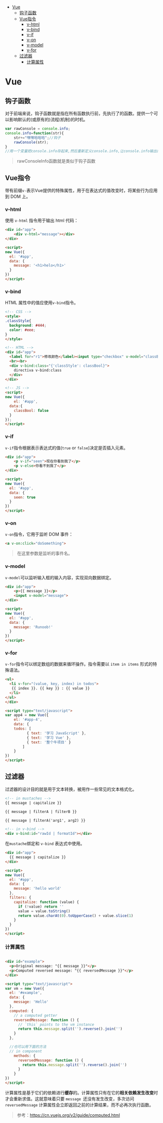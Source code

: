 
<!-- toc orderedList:0 depthFrom:1 depthTo:6 -->

* [Vue](#vue)
    * [钩子函数](#钩子函数)
    * [Vue指令](#vue指令)
        * [v-html](#v-html)
        * [v-bind](#v-bind)
        * [v-if](#v-if)
        * [v-on](#v-on)
        * [v-model](#v-model)
        * [v-for](#v-for)
    * [过滤器](#过滤器)
        * [计算属性](#计算属性)

<!-- tocstop -->

# Vue

## 钩子函数

对于前端来说，钩子函数就是指在所有函数执行前，先执行了的函数。提供一个可以影响默认的(或原有的)流程(机制)的时机。

```js
var rawConsole = console.info;
console.info=function(str){
    str+="嘿嘿哈哈哈";//钩子
    rawConsole(str);
}
//用一个变量把console.info存起来,然后重新定义console.info,让console.info输出的内容后面加上"嘿嘿哈哈哈"
```
>rawConsoleInfo函数就是类似于钩子函数

## Vue指令

带有前缀`v-`表示Vue提供的特殊属性，用于在表达式的值改变时，将某些行为应用到 DOM 上。

### v-html

使用 `v-html` 指令用于输出 html 代码：

```html
<div id="app">
    <div v-html="message"></div>
</div>

<script>
new Vue({
  el: '#app',
  data: {
    message: '<h1>helo</h1>'
  }
})
</script>
```

###  v-bind

HTML 属性中的值应使用`v-bind`指令。

```html
<!-- CSS -->
<style>
.classStyle{
  background: #444;
  color: #eee;
}
</style>

<!-- HTML -->
<div id="app">
  <label for="r1">修改颜色</label><input type="checkbox" v-model="classBool" id="r1">
  <br><br>
  <div v-bind:class="{'classStyle': classBool}">
    directiva v-bind:class
  </div>
</div>

<!-- JS -->
<script>
new Vue({
	el: '#app',
  data:{
  	classBool: false
  }
});
</script>
```

### v-if

`v-if`指令根据表示表达式的值(`true` or `false`)决定是否插入元素。

```html
<div id="app">
    <p v-if="seen">现在你看到我了</p>
    <p v-else>你看不到我了</p>
</div>

<script>
new Vue({
  el: '#app',
  data: {
    seen: true
  }
})
</script>
```

###  v-on

`v-on`指令，它用于监听 DOM 事件：

```html
<a v-on:click="doSomething">
```

>在这里参数是监听的事件名。

###  v-model

`v-model`可以监听输入框的输入内容，实现双向数据绑定。

```html
<div id="app">
    <p>{{ message }}</p>
    <input v-model="message">
</div>

<script>
new Vue({
  el: '#app',
  data: {
    message: 'Runoob!'
  }
})
</script>
```

### v-for

`v-for`指令可以绑定数组的数据来循环操作。指令需要以 `item in items` 形式的特殊语法。

```html
<ul>
  <li v-for="(value, key, index) in todos">
   {{ index }}. {{ key }} : {{ value }}
  </li>
</ul>
</div>

<script type="text/javascript">
var app4 = new Vue({
    el: '#app-4',
    data: {
    todos: [
          { text: '学习 JavaScript' },
          { text: '学习 Vue' },
          { text: '整个牛项目' }
        ]
    }
})
</script>
```
## 过滤器

过滤器的设计目的就是用于文本转换，被用作一些常见的文本格式化。

```html
<!-- in mustaches -->
{{ message | capitalize }}

{{ message | filterA | filterB }}

{{ message | filterA('arg1', arg2) }}

<!-- in v-bind -->
<div v-bind:id="rawId | formatId"></div>
```
在`mustache`绑定和 `v-bind` 表达式中使用。

```html
<div id="app">
  {{ message | capitalize }}
</div>

<script>
new Vue({
  el: '#app',
  data: {
    message: 'hello world'
  },
  filters: {
    capitalize: function (value) {
      if (!value) return ''
      value = value.toString()
      return value.charAt(0).toUpperCase() + value.slice(1)
    }
  }
})
</script>
```
### 计算属性

```html

<div id="example">
  <p>Original message: "{{ message }}"</p>
  <p>Computed reversed message: "{{ reversedMessage }}"</p>
</div>

<script type="text/javascript">
var vm = new Vue({
  el: '#example',
  data: {
    message: 'Hello'
  },
  computed: {
    // a computed getter
    reversedMessage: function () {
      // `this` points to the vm instance
      return this.message.split('').reverse().join('')
    }
  },

  //也可以用下面的方法
  // in component
    methods: {
      reversedMessage: function () {
        return this.message.split('').reverse().join('')
      }
    }
})
</script>

```
计算属性是基于它们的依赖进行**缓存**的。计算属性只有在它的**相关依赖发生改变**时才会重新求值。这就意味着只要 `message `还没有发生改变，多次访问 `reversedMessage` 计算属性会立即返回之前的计算结果，而不必再次执行函数。

>参考：https://cn.vuejs.org/v2/guide/computed.html

